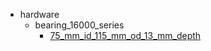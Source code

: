 * hardware
  * bearing_16000_series
    * [75_mm_id_115_mm_od_13_mm_depth](hardware/bearing_16000_series/75_mm_id_115_mm_od_13_mm_depth)
